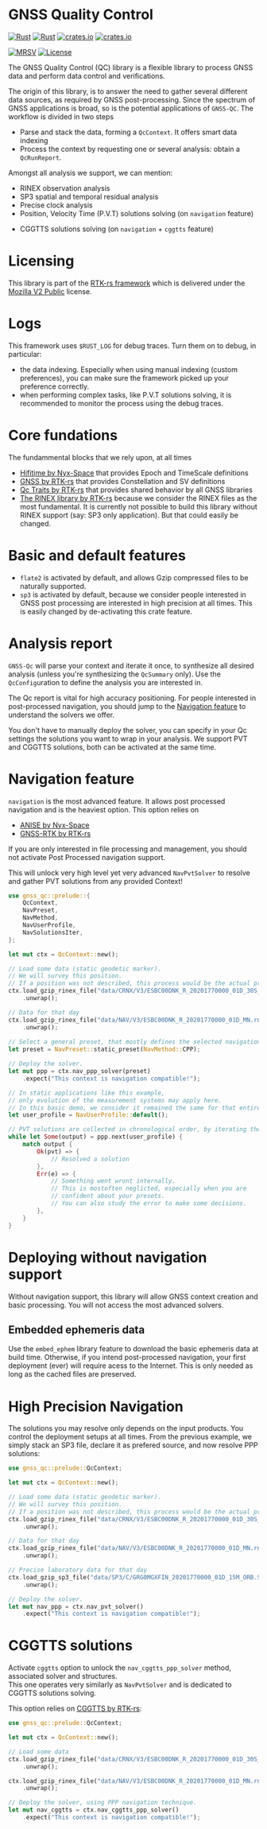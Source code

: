 GNSS Quality Control
====================

[![Rust](https://github.com/rtk-rs/gnss-qc/actions/workflows/rust.yml/badge.svg)](https://github.com/rtk-rs/gnss-qc/actions/workflows/rust.yml)
[![Rust](https://github.com/rtk-rs/gnss-qc/actions/workflows/daily.yml/badge.svg)](https://github.com/rtk-rs/gnss-qc/actions/workflows/daily.yml)
[![crates.io](https://docs.rs/gnss-qc/badge.svg)](https://docs.rs/gnss-qc/)
[![crates.io](https://img.shields.io/crates/d/gnss-qc.svg)](https://crates.io/crates/gnss-qc)

[![MRSV](https://img.shields.io/badge/MSRV-1.82.0-orange?style=for-the-badge)](https://github.com/rust-lang/rust/releases/tag/1.82.0)
[![License](https://img.shields.io/badge/license-MPL_2.0-orange?style=for-the-badge&logo=mozilla)](https://github.com/rtk-rs/qc-traits/blob/main/LICENSE)

The GNSS Quality Control (QC) library is a flexible library to process
GNSS data and perform data control and verifications.

The origin of this library, is to answer the need to gather several different data sources,
as required by GNSS post-processing. Since the spectrum of GNSS applications is broad,
so is the potential applications of `GNSS-QC`. The workflow is divided in two steps

- Parse and stack the data, forming a `QcContext`. It offers smart data indexing
- Process the context by requesting one or several analysis: obtain a `QcRunReport`.

Amongst all analysis we support, we can mention:

- RINEX observation analysis
- SP3 spatial and temporal residual analysis
- Precise clock analysis
- Position, Velocity Time (P.V.T) solutions solving (on `navigation` feature)
* CGGTTS solutions solving (on `navigation` + `cggtts` feature)

Licensing
=========

This library is part of the [RTK-rs framework](https://github.com/rtk-rs) which
is delivered under the [Mozilla V2 Public](https://www.mozilla.org/en-US/MPL/2.0) license.

Logs
====

This framework uses `$RUST_LOG` for debug traces. Turn them on to debug, in particular:

* the data indexing. Especially when using manual indexing (custom preferences),
you can make sure the framework picked up your preference correctly.
* when performing complex tasks, like P.V.T solutions solving, it is recommended to monitor the process
using the debug traces.

Core fundations
===============

The fundammental blocks that we rely upon, at all times

- [Hifitime by Nyx-Space](https://github.com/nyx-space/hifitime) 
that provides Epoch and TimeScale definitions
- [GNSS by RTK-rs](https://github.com/rtk-rs/qc-traits) that provides
Constellation and SV definitions
- [Qc Traits by RTK-rs](https://github.com/rtk-rs/qc-traits) that provides 
shared behavior by all GNSS libraries
- [The RINEX library by RTK-rs](https://github.com/rtk-rs/rinex) because we consider
the RINEX files as the most fundamental. It is currently not possible to build
this library without RINEX support (say: SP3 only application). But that could easily be changed.

Basic and default features
==========================

- `flate2` is activated by default, and allows Gzip compressed files to be naturally supported.
- `sp3` is activated by default, because we consider people interested in GNSS post processing
are interested in high precision at all times. This is easily changed by de-activating this crate feature.

Analysis report
===============

`GNSS-Qc` will parse your context and iterate it once, to synthesize 
all desired analysis (unless you're synthesizing the `QcSummary` only). 
Use the `QcConfig`uration to define the analysis you are interested in.

The Qc report is vital for high accuracy positioning.
For people interested in post-processed navigation, you should jump
to the [Navigation feature](#navigation-feature) to understand the solvers we offer.

You don't have to manually deploy the solver, you can specify in your Qc settings
the solutions you want to wrap in your analysis. We support PVT and CGGTTS solutions,
both can be activated at the same time.

Navigation feature
==================

`navigation` is the most advanced feature. It allows post processed navigation and is the heaviest option.
This option relies on 

- [ANISE by Nyx-Space](https://github.com/nyx-space/anise) 
- [GNSS-RTK by RTK-rs](https://github.com/rtk-rs/gnss-rtk)

If you are only interested in file processing and management, you should not activate Post Processed navigation support.

This will unlock very high level yet very advanced `NavPvtSolver` to resolve and gather PVT solutions from
any provided Context!

```rust
use gnss_qc::prelude::{
    QcContext, 
    NavPreset, 
    NavMethod, 
    NavUserProfile,
    NavSolutionsIter,
};

let mut ctx = QcContext::new();

// Load some data (static geodetic marker).
// We will survey this position. 
// If a position was not described, this process would be the actual process of obtaining this marker.
ctx.load_gzip_rinex_file("data/CRNX/V3/ESBC00DNK_R_20201770000_01D_30S_MO.crx.gz")
    .unwrap();

// Data for that day
ctx.load_gzip_rinex_file("data/NAV/V3/ESBC00DNK_R_20201770000_01D_MN.rnx.gz")
    .unwrap();
 
// Select a general preset, that mostly defines the selected navigation method.
let preset = NavPreset::static_preset(NavMethod::CPP);

// Deploy the solver.
let mut ppp = ctx.nav_ppp_solver(preset)
    .expect("This context is navigation compatible!");

// In static applications like this example,
// only evolution of the measurement systems may apply here.
// In this basic demo, we consider it remained the same for that entire session.
let user_profile = NavUserProfile::default();

// PVT solutions are collected in chronological order, by iterating the solver.
while let Some(output) = ppp.next(user_profile) {
    match output {
        Ok(pvt) => {
            // Resolved a solution
        },
        Err(e) => {
            // Something went wront internally.
            // This is mostoften neglicted, especially when you are
            // confident about your presets.
            // You can also study the error to make some decisions.
        },
    }
}
```

Deploying without navigation support
====================================

Without navigation support, this library will allow GNSS context creation and basic processing.
You will not access the most advanced solvers.

## Embedded ephemeris data

Use the `embed_ephem` library feature to download the basic ephemeris data at build time.
Otherwise, if you intend post-processed navigation, your first deployment (ever) will require
acess to the Internet. This is only needed as long as the cached files are preserved.

High Precision Navigation
=========================

The solutions you may resolve only depends on the input products. You control the deployment setups at all times. From the previous example, we simply stack an SP3 file, declare it as prefered source, and now resolve PPP solutions:

```rust
use gnss_qc::prelude::QcContext;

let mut ctx = QcContext::new();

// Load some data (static geodetic marker).
// We will survey this position. 
// If a position was not described, this process would be the actual process of obtaining this marker.
ctx.load_gzip_rinex_file("data/CRNX/V3/ESBC00DNK_R_20201770000_01D_30S_MO.crx.gz")
    .unwrap();

// Data for that day
ctx.load_gzip_rinex_file("data/NAV/V3/ESBC00DNK_R_20201770000_01D_MN.rnx.gz")
    .unwrap();

// Precise laboratory data for that day
ctx.load_gzip_sp3_file("data/SP3/C/GRG0MGXFIN_20201770000_01D_15M_ORB.SP3.gz")
    .unwrap();

// Deploy the solver.
let mut nav_ppp = ctx.nav_pvt_solver()
    .expect("This context is navigation compatible!");
```

CGGTTS solutions
================

Activate `cggtts` option to unlock the `nav_cggtts_ppp_solver` method, associated solver and structures.  
This one operates very similarly as `NavPvtSolver` and is dedicated to CGGTTS solutions solving.

This option relies on [CGGTTS by RTK-rs](https://github.com/rtk-rs/cggtts):

```rust
use gnss_qc::prelude::QcContext;

let mut ctx = QcContext::new();

// Load some data
ctx.load_gzip_rinex_file("data/CRNX/V3/ESBC00DNK_R_20201770000_01D_30S_MO.crx.gz")
    .unwrap();

ctx.load_gzip_rinex_file("data/NAV/V3/ESBC00DNK_R_20201770000_01D_MN.rnx.gz")
    .unwrap();

// Deploy the solver, using PPP navigation technique.
let mut nav_cggtts = ctx.nav_cggtts_ppp_solver()
    .expect("This context is navigation compatible!");
```
